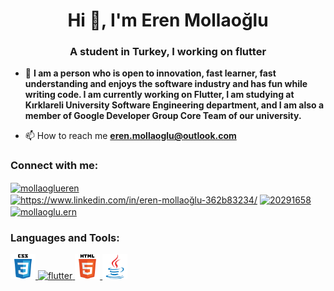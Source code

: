 <h1 align="center">Hi 👋, I'm Eren Mollaoğlu</h1>
<h3 align="center">A student in Turkey, I working on flutter</h3>

- 💬 **I am a person who is open to innovation, fast learner, fast understanding and enjoys the software industry and has fun while writing code. I am currently working on Flutter, I am studying at Kırklareli University Software Engineering department, and I am also a member of Google Developer Group Core Team of our university.**

- 📫 How to reach me **eren.mollaoglu@outlook.com**

<h3 align="left">Connect with me:</h3>
<p align="left">
<a href="https://twitter.com/mollaoglueren" target="blank"><img align="center" src="https://raw.githubusercontent.com/rahuldkjain/github-profile-readme-generator/master/src/images/icons/Social/twitter.svg" alt="mollaoglueren" height="30" width="40" /></a>
<a href="https://linkedin.com/in/https://www.linkedin.com/in/eren-mollaoğlu-362b83234/" target="blank"><img align="center" src="https://raw.githubusercontent.com/rahuldkjain/github-profile-readme-generator/master/src/images/icons/Social/linked-in-alt.svg" alt="https://www.linkedin.com/in/eren-mollaoğlu-362b83234/" height="30" width="40" /></a>
<a href="https://stackoverflow.com/users/20291658" target="blank"><img align="center" src="https://raw.githubusercontent.com/rahuldkjain/github-profile-readme-generator/master/src/images/icons/Social/stack-overflow.svg" alt="20291658" height="30" width="40" /></a>
<a href="https://instagram.com/mollaoglu.ern" target="blank"><img align="center" src="https://raw.githubusercontent.com/rahuldkjain/github-profile-readme-generator/master/src/images/icons/Social/instagram.svg" alt="mollaoglu.ern" height="30" width="40" /></a>
</p>

<h3 align="left">Languages and Tools:</h3>
<p align="left"> <a href="https://www.w3schools.com/css/" target="_blank" rel="noreferrer"> <img src="https://raw.githubusercontent.com/devicons/devicon/master/icons/css3/css3-original-wordmark.svg" alt="css3" width="40" height="40"/> </a> <a href="https://flutter.dev" target="_blank" rel="noreferrer"> <img src="https://www.vectorlogo.zone/logos/flutterio/flutterio-icon.svg" alt="flutter" width="40" height="40"/> </a> <a href="https://www.w3.org/html/" target="_blank" rel="noreferrer"> <img src="https://raw.githubusercontent.com/devicons/devicon/master/icons/html5/html5-original-wordmark.svg" alt="html5" width="40" height="40"/> </a> <a href="https://www.java.com" target="_blank" rel="noreferrer"> <img src="https://raw.githubusercontent.com/devicons/devicon/master/icons/java/java-original.svg" alt="java" width="40" height="40"/> </a> </p>

